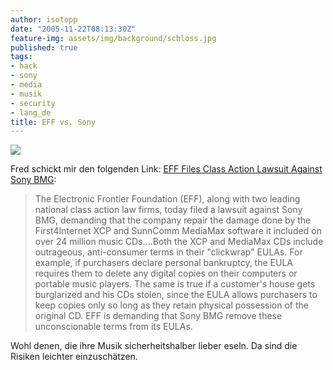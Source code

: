 ```yaml
---
author: isotopp
date: "2005-11-22T08:13:30Z"
feature-img: assets/img/background/schloss.jpg
published: true
tags:
- hack
- sony
- media
- musik
- security
- lang_de
title: EFF vs. Sony
---
```

![](/uploads/sonyelectronics.jpg)

Fred schickt mir den folgenden Link:
[EFF Files Class Action Lawsuit Against Sony BMG](http://www.eff.org/news/archives/2005_11.php):

> The Electronic Frontier Foundation (EFF), along with two leading national
> class action law firms, today filed a lawsuit against Sony BMG, demanding
> that the company repair the damage done by the First4Internet XCP and
> SunnComm MediaMax software it included on over 24 million music
> CDs....Both the XCP and MediaMax CDs include outrageous, anti-consumer
> terms in their "clickwrap" EULAs. For example, if purchasers declare
> personal bankruptcy, the EULA requires them to delete any digital copies
> on their computers or portable music players. The same is true if a
> customer's house gets burglarized and his CDs stolen, since the EULA
> allows purchasers to keep copies only so long as they retain physical
> possession of the original CD. EFF is demanding that Sony BMG remove these
> unconscionable terms from its EULAs.

Wohl denen, die ihre Musik sicherheitshalber lieber eseln. Da sind die
Risiken leichter einzuschätzen.
